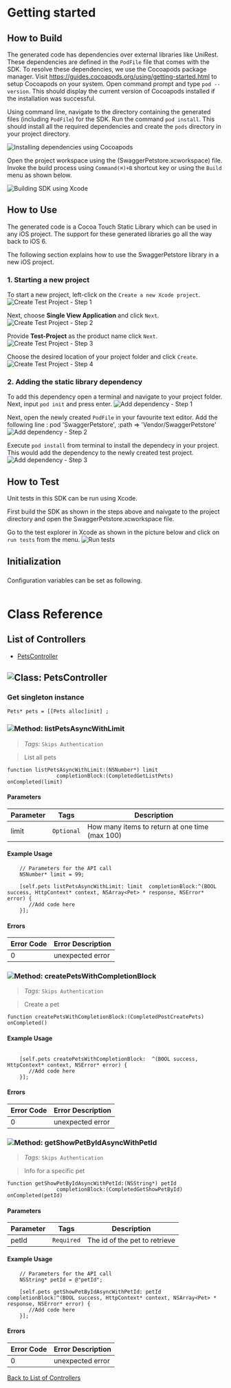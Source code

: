 # Getting started

## How to Build


The generated code has dependencies over external libraries like UniRest. These dependencies are defined in the ```PodFile``` file that comes with the SDK. 
To resolve these dependencies, we use the Cocoapods package manager.
Visit https://guides.cocoapods.org/using/getting-started.html to setup Cocoapods on your system.
Open command prompt and type ```pod --version```. This should display the current version of Cocoapods installed if the installation was successful.

Using command line, navigate to the directory containing the generated files (including ```PodFile```) for the SDK. 
Run the command ```pod install```. This should install all the required dependencies and create the ```pods``` directory in your project directory.

![Installing dependencies using Cocoapods](https://apidocs.io/illustration/objc?step=AddDependencies&workspaceFolder=Swagger%20Petstore-ObjC&workspaceName=SwaggerPetstore&projectName=SwaggerPetstore&rootNamespace=SwaggerPetstore)

Open the project workspace using the (SwaggerPetstore.xcworkspace) file. Invoke the build process using `Command(⌘)+B` shortcut key or using the `Build` menu as shown below.

![Building SDK using Xcode](https://apidocs.io/illustration/objc?step=BuildSDK&workspaceFolder=Swagger%20Petstore-ObjC&workspaceName=SwaggerPetstore&projectName=SwaggerPetstore&rootNamespace=SwaggerPetstore)


## How to Use

The generated code is a Cocoa Touch Static Library which can be used in any iOS project. The support for these generated libraries go all the way back to iOS 6.

The following section explains how to use the SwaggerPetstore library in a new iOS project.     
### 1. Starting a new project
To start a new project, left-click on the ```Create a new Xcode project```.
![Create Test Project - Step 1](https://apidocs.io/illustration/objc?step=Test1&workspaceFolder=Swagger%20Petstore-ObjC&workspaceName=SwaggerPetstore&projectName=SwaggerPetstore&rootNamespace=SwaggerPetstore)

Next, choose **Single View Application** and click ```Next```.
![Create Test Project - Step 2](https://apidocs.io/illustration/objc?step=Test2&workspaceFolder=Swagger%20Petstore-ObjC&workspaceName=SwaggerPetstore&projectName=SwaggerPetstore&rootNamespace=SwaggerPetstore)

Provide **Test-Project** as the product name click ```Next```.
![Create Test Project - Step 3](https://apidocs.io/illustration/objc?step=Test3&workspaceFolder=Swagger%20Petstore-ObjC&workspaceName=SwaggerPetstore&projectName=SwaggerPetstore&rootNamespace=SwaggerPetstore)

Choose the desired location of your project folder and click ```Create```.
![Create Test Project - Step 4](https://apidocs.io/illustration/objc?step=Test4&workspaceFolder=Swagger%20Petstore-ObjC&workspaceName=SwaggerPetstore&projectName=SwaggerPetstore&rootNamespace=SwaggerPetstore)

### 2. Adding the static library dependency
To add this dependency open a terminal and navigate to your project folder. Next, input ```pod init``` and press enter.
![Add dependency - Step 1](https://apidocs.io/illustration/objc?step=Add0&workspaceFolder=Swagger%20Petstore-ObjC&workspaceName=SwaggerPetstore&projectName=SwaggerPetstore&rootNamespace=SwaggerPetstore)

Next, open the newly created ```PodFile``` in your favourite text editor. Add the following line : pod 'SwaggerPetstore', :path => 'Vendor/SwaggerPetstore'
![Add dependency - Step 2](https://apidocs.io/illustration/objc?step=Add1&workspaceFolder=Swagger%20Petstore-ObjC&workspaceName=SwaggerPetstore&projectName=SwaggerPetstore&rootNamespace=SwaggerPetstore)

Execute `pod install` from terminal to install the dependecy in your project. This would add the dependency to the newly created test project.
![Add dependency - Step 3](https://apidocs.io/illustration/objc?step=Add2&workspaceFolder=Swagger%20Petstore-ObjC&workspaceName=SwaggerPetstore&projectName=SwaggerPetstore&rootNamespace=SwaggerPetstore)


## How to Test

Unit tests in this SDK can be run using Xcode. 

First build the SDK as shown in the steps above and naivgate to the project directory and open the SwaggerPetstore.xcworkspace file.

Go to the test explorer in Xcode as shown in the picture below and click on `run tests` from the menu. 
![Run tests](https://apidocs.io/illustration/objc?step=RunTests&workspaceFolder=Swagger%20Petstore-ObjC&workspaceName=SwaggerPetstore&projectName=SwaggerPetstore&rootNamespace=SwaggerPetstore)


## Initialization

### 

Configuration variables can be set as following.
```Objc

```

# Class Reference

## <a name="list_of_controllers"></a>List of Controllers

* [PetsController](#pets_controller)

## <a name="pets_controller"></a>![Class: ](https://apidocs.io/img/class.png ".PetsController") PetsController

### Get singleton instance
```objc
Pets* pets = [[Pets alloc]init] ;
```

### <a name="list_pets_async_with_limit"></a>![Method: ](https://apidocs.io/img/method.png ".PetsController.listPetsAsyncWithLimit") listPetsAsyncWithLimit

> *Tags:*  ``` Skips Authentication ``` 

> List all pets


```objc
function listPetsAsyncWithLimit:(NSNumber*) limit
                completionBlock:(CompletedGetListPets) onCompleted(limit)
```

#### Parameters

| Parameter | Tags | Description |
|-----------|------|-------------|
| limit |  ``` Optional ```  | How many items to return at one time (max 100) |





#### Example Usage

```objc
    // Parameters for the API call
    NSNumber* limit = 99;

    [self.pets listPetsAsyncWithLimit: limit  completionBlock:^(BOOL success, HttpContext* context, NSArray<Pet> * response, NSError* error) { 
       //Add code here
    }];
```

#### Errors

| Error Code | Error Description |
|------------|-------------------|
| 0 | unexpected error |



### <a name="create_pets_with_completion_block"></a>![Method: ](https://apidocs.io/img/method.png ".PetsController.createPetsWithCompletionBlock") createPetsWithCompletionBlock

> *Tags:*  ``` Skips Authentication ``` 

> Create a pet


```objc
function createPetsWithCompletionBlock:(CompletedPostCreatePets) onCompleted()
```



#### Example Usage

```objc

    [self.pets createPetsWithCompletionBlock:  ^(BOOL success, HttpContext* context, NSError* error) { 
       //Add code here
    }];
```

#### Errors

| Error Code | Error Description |
|------------|-------------------|
| 0 | unexpected error |



### <a name="get_show_pet_by_id_async_with_pet_id"></a>![Method: ](https://apidocs.io/img/method.png ".PetsController.getShowPetByIdAsyncWithPetId") getShowPetByIdAsyncWithPetId

> *Tags:*  ``` Skips Authentication ``` 

> Info for a specific pet


```objc
function getShowPetByIdAsyncWithPetId:(NSString*) petId
                completionBlock:(CompletedGetShowPetById) onCompleted(petId)
```

#### Parameters

| Parameter | Tags | Description |
|-----------|------|-------------|
| petId |  ``` Required ```  | The id of the pet to retrieve |





#### Example Usage

```objc
    // Parameters for the API call
    NSString* petId = @"petId";

    [self.pets getShowPetByIdAsyncWithPetId: petId  completionBlock:^(BOOL success, HttpContext* context, NSArray<Pet> * response, NSError* error) { 
       //Add code here
    }];
```

#### Errors

| Error Code | Error Description |
|------------|-------------------|
| 0 | unexpected error |



[Back to List of Controllers](#list_of_controllers)




